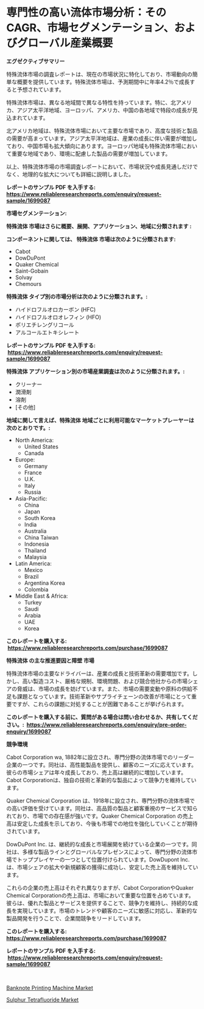 <p><h1>専門性の高い流体市場分析：そのCAGR、市場セグメンテーション、およびグローバル産業概要</h1></p><p><strong>エグゼクティブサマリー</strong></p>
<p><p>特殊流体市場の調査レポートは、現在の市場状況に特化しており、市場動向の簡単な概要を提供しています。特殊流体市場は、予測期間中に年率4.2％で成長すると予想されています。</p><p>特殊流体市場は、異なる地域間で異なる特性を持っています。特に、北アメリカ、アジア太平洋地域、ヨーロッパ、アメリカ、中国の各地域で特段の成長が見込まれています。</p><p>北アメリカ地域は、特殊流体市場において主要な市場であり、高度な技術と製品の需要が高まっています。アジア太平洋地域は、産業の成長に伴い需要が増加しており、中国市場も拡大傾向にあります。ヨーロッパ地域も特殊流体市場において重要な地域であり、環境に配慮した製品の需要が増加しています。</p><p>以上、特殊流体市場の市場調査レポートにおいて、市場状況や成長見通しだけでなく、地理的な拡大についても詳細に説明しました。</p></p>
<p><strong>レポートのサンプル PDF を入手する: <a href="https://www.reliableresearchreports.com/enquiry/request-sample/1699087">https://www.reliableresearchreports.com/enquiry/request-sample/1699087</a></strong></p>
<p><strong>市場セグメンテーション:</strong></p>
<p><strong> 特殊流体 市場はさらに概要、展開、アプリケーション、地域に分類されます :</strong></p>
<p><strong>コンポーネントに関しては、 特殊流体 市場は次のように分類されます: &nbsp;</strong></p>
<p><ul><li>Cabot</li><li>DowDuPont</li><li>Quaker Chemical</li><li>Saint-Gobain</li><li>Solvay</li><li>Chemours</li></ul></p>
<p><strong> 特殊流体 タイプ別の市場分析は次のように分類されます。:</strong></p>
<p><ul><li>ハイドロフルオロカーボン (HFC)</li><li>ハイドロフルオロオレフィン (HFO)</li><li>ポリエチレングリコール</li><li>アルコールエトキシレート</li></ul></p>
<p><strong>レポートのサンプル PDF を入手する: &nbsp;<a href="https://www.reliableresearchreports.com/enquiry/request-sample/1699087">https://www.reliableresearchreports.com/enquiry/request-sample/1699087</a></strong></p>
<p><strong> 特殊流体 アプリケーション別の市場産業調査は次のように分類されます。:</strong></p>
<p><ul><li>クリーナー</li><li>潤滑剤</li><li>溶剤</li><li>[その他]</li></ul></p>
<p><strong>地域に関して言えば、特殊流体 地域ごとに利用可能なマーケットプレーヤーは次のとおりです。:</strong></p>
<p><ul>
    <li>
        North America:
        <ul>
            <li>United States</li>
            <li>Canada</li>
        </ul>
    </li>
    <li>
        Europe:
        <ul>
            <li>Germany</li>
            <li>France</li>
            <li>U.K.</li>
            <li>Italy</li>
            <li>Russia</li>
        </ul>
    </li>
    <li>
        Asia-Pacific:
        <ul>
            <li>China</li>
            <li>Japan</li>
            <li>South Korea</li>
            <li>India</li>
            <li>Australia</li>
            <li>China Taiwan</li>
            <li>Indonesia</li>
            <li>Thailand</li>
            <li>Malaysia</li>
        </ul>
    </li>
    <li>
        Latin America:
        <ul>
            <li>Mexico</li>
            <li>Brazil</li>
            <li>Argentina Korea</li>
            <li>Colombia</li>
        </ul>
    </li>
    <li>
        Middle East & Africa:
        <ul>
            <li>Turkey</li>
            <li>Saudi</li>
            <li>Arabia</li>
            <li>UAE</li>
            <li>Korea</li>
        </ul>
    </li>
    </ul></p>
<p><strong>このレポートを購入する: &nbsp;<a href="https://www.reliableresearchreports.com/purchase/1699087">https://www.reliableresearchreports.com/purchase/1699087</a></strong></p>
<p><strong>特殊流体 の主な推進要因と障壁 市場</strong></p>
<p><p>特殊流体市場の主要なドライバーは、産業の成長と技術革新の需要増加です。しかし、高い製造コスト、厳格な規制、環境問題、および競合他社からの市場シェアの脅威は、市場の成長を妨げています。また、市場の需要変動や原料の供給不足も課題となっています。技術革新やサプライチェーンの改善が市場にとって重要ですが、これらの課題に対処することが困難であることが挙げられます。</p></p>
<p><strong>このレポートを購入する前に、質問がある場合は問い合わせるか、共有してください。:&nbsp; <a href="https://www.reliableresearchreports.com/enquiry/pre-order-enquiry/1699087">https://www.reliableresearchreports.com/enquiry/pre-order-enquiry/1699087</a></strong></p>
<p><strong>競争環境</strong></p>
<p><p>Cabot Corporation wa, 1882年に設立され、専門分野の流体市場でのリーダー企業の一つです。同社は、高性能製品を提供し、顧客のニーズに応えています。彼らの市場シェアは年々成長しており、売上高は継続的に増加しています。Cabot Corporationは、独自の技術と革新的な製品によって競争力を維持しています。</p><p>Quaker Chemical Corporation は、1918年に設立され、専門分野の流体市場での高い評価を受けています。同社は、高品質の製品と顧客重視のサービスで知られており、市場での存在感が強いです。Quaker Chemical Corporation の売上高は安定した成長を示しており、今後も市場での地位を強化していくことが期待されています。</p><p>DowDuPont Inc. は、継続的な成長と市場展開を続けている企業の一つです。同社は、多様な製品ラインとグローバルなプレゼンスによって、専門分野の流体市場でトッププレイヤーの一つとして位置付けられています。DowDupont Inc.は、市場シェアの拡大や新規顧客の獲得に成功し、安定した売上高を維持しています。</p><p>これらの企業の売上高はそれぞれ異なりますが、Cabot CorporationやQuaker Chemical Corporationの売上高は、市場において重要な位置を占めています。彼らは、優れた製品とサービスを提供することで、競争力を維持し、持続的な成長を実現しています。市場のトレンドや顧客のニーズに敏感に対応し、革新的な製品開発を行うことで、企業間競争をリードしています。</p></p>
<p><strong>このレポートを購入する: &nbsp; <a href="https://www.reliableresearchreports.com/purchase/1699087">https://www.reliableresearchreports.com/purchase/1699087</a></strong></p>
<p><strong>レポートのサンプル PDF を入手する: &nbsp;<a href="https://www.reliableresearchreports.com/enquiry/request-sample/1699087">https://www.reliableresearchreports.com/enquiry/request-sample/1699087</a></strong><strong></strong></p>
<p>&nbsp;</p>
<p><p><a href="https://summer-dogwood-3e9.notion.site/Banknote-Printing-Machine-Market-Size-and-Growth-Market-Segmentation-Regional-and-Country-Breakdow-8235e8d21e604d4184ab62c945ea25db">Banknote Printing Machine Market</a></p><p><a href="https://github.com/Sherrillcrooksxa8i18ucf2m/Market-Research-Report-List-1/blob/main/sulphur-tetrafluoride-market.md">Sulphur Tetrafluoride Market</a></p></p>